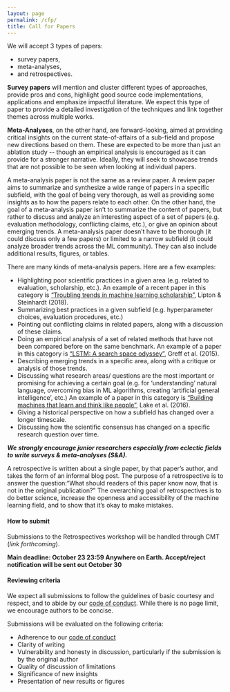 ```yaml
---
layout: page
permalink: /cfp/
title: Call for Papers
---
```


We will accept 3 types of papers: 
* survey papers, 
* meta-analyses, 
* and retrospectives. 

**Survey papers** will mention and cluster different types of approaches, provide pros and cons, highlight good source code implementations, applications and emphasize impactful literature. We expect this type of paper to provide a detailed investigation of the techniques and link together themes across multiple works. 

**Meta-Analyses**, on the other hand, are forward-looking, aimed at providing critical insights on the current state-of-affairs of a sub-field and propose new directions based on them. These are expected to be more than just an ablation study -- though an empirical analysis is encouraged as it can provide for a stronger narrative. Ideally, they will seek to showcase trends that are not possible to be seen when looking at individual papers.

A meta-analysis paper is not the same as a review paper. A review paper aims to summarize and synthesize a wide range of papers in a specific subfield, with the goal of being very thorough, as well as providing some insights as to how the papers relate to each other. On the other hand, the goal of a meta-analysis paper isn’t to summarize the content of papers, but rather to discuss and analyze an interesting aspect of a set of papers (e.g. evaluation methodology, conflicting claims, etc.), or give an opinion about emerging trends.  A meta-analysis paper doesn’t have to be thorough (it could discuss only a few papers) or limited to a narrow subfield (it could analyze broader trends across the ML community). They can also include additional results, figures, or tables. 

There are many kinds of meta-analysis papers.  Here are a few examples:
- Highlighting poor scientific practices in a given area (e.g. related to evaluation, scholarship, etc.). An example of a recent paper in this category is [“Troubling trends in machine learning scholarship”](https://arxiv.org/pdf/1807.03341.pdf), Lipton & Steinhardt (2018). 
- Summarizing best practices in a given subfield (e.g. hyperparameter choices, evaluation procedures, etc.) 
- Pointing out conflicting claims in related papers, along with a discussion of these claims.
- Doing an empirical analysis of a set of related methods that have not been compared before on the same benchmark. An example of a paper in this category is [“LSTM: A search space odyssey”](https://arxiv.org/pdf/1503.04069.pdf), Greff et al. (2015). 
- Describing emerging trends in a specific area, along with a critique or analysis of those trends. 
- Discussing what research areas/ questions are the most important or promising for achieving a certain goal (e.g. for ‘understanding’ natural language, overcoming bias in ML algorithms, creating ‘artificial general intelligence’, etc.) An example of a paper in this category is [“Building machines that learn and think like people”](https://arxiv.org/pdf/1604.00289.pdf), Lake et al. (2016). 
- Giving a historical perspective on how a subfield has changed over a longer timescale. 
- Discussing how the scientific consensus has changed on a specific research question over time.

**_We strongly encourage junior researchers especially from eclectic fields to write surveys & meta-analyses (S&A)._**

A retrospective is written about a single paper, by that paper’s author, and takes the form of an informal blog post. 
The purpose of a retrospective is to answer the question:“What should readers of this paper know now, that is not in the original publication?” 
The overarching goal of retrospectives is to do better science, increase the openness and accessibility of the machine learning field, and to show that it’s okay to make mistakes.

#### How to submit

Submissions to the Retrospectives workshop will be handled through CMT (_link forthcoming_).

**Main deadline: October 23 23:59 Anywhere on Earth. Accept/reject notification will be sent out October 30**

#### Reviewing criteria

We expect all submissions to follow the guidelines of basic courtesy and respect, and to abide by our [code of conduct](https://ml-retrospectives.github.io/coc). While there is no page limit, we encourage authors to be concise.  

Submissions will be evaluated on the following criteria:

- Adherence to our [code of conduct](https://ml-retrospectives.github.io/coc)
- Clarity of writing
- Vulnerability and honesty in discussion, particularly if the submission is by the original author
- Quality of discussion of limitations
- Significance of new insights
- Presentation of new results or figures
